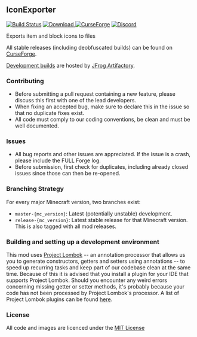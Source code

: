 ## IconExporter

[![Build Status](https://github.com/CyclopsMC/IconExporter/workflows/CI/badge.svg)](https://github.com/CyclopsMC/IconExporter/actions?query=workflow%3ACI)
[![Download](https://img.shields.io/maven-metadata/v/https/oss.jfrog.org/artifactory/simple/libs-release/org/cyclops/iconexporter/IconExporter/maven-metadata.xml.svg) ](https://oss.jfrog.org/artifactory/simple/libs-release/org/cyclops/iconexporter/IconExporter/)
[![CurseForge](http://cf.way2muchnoise.eu/full_327048_downloads.svg)](http://minecraft.curseforge.com/projects/327048)
[![Discord](https://img.shields.io/discord/386052815128100865.svg?colorB=7289DA&logo=data:image/png;base64,iVBORw0KGgoAAAANSUhEUgAAAHYAAABWAgMAAABnZYq0AAAACVBMVEUAAB38%2FPz%2F%2F%2F%2Bm8P%2F9AAAAAXRSTlMAQObYZgAAAAFiS0dEAIgFHUgAAAAJcEhZcwAACxMAAAsTAQCanBgAAAAHdElNRQfhBxwQJhxy2iqrAAABoElEQVRIx7WWzdGEIAyGgcMeKMESrMJ6rILZCiiBg4eYKr%2Fd1ZAfgXFm98sJfAyGNwno3G9sLucgYGpQ4OGVRxQTREMDZjF7ILSWjoiHo1n%2BE03Aw8p7CNY5IhkYd%2F%2F6MtO3f8BNhR1QWnarCH4tr6myl0cWgUVNcfMcXACP1hKrGMt8wcAyxide7Ymcgqale7hN6846uJCkQxw6GG7h2MH4Czz3cLqD1zHu0VOXMfZjHLoYvsdd0Q7ZvsOkafJ1P4QXxrWFd14wMc60h8JKCbyQvImzlFjyGoZTKzohwWR2UzSONHhYXBQOaKKsySsahwGGDnb%2FiYPJw22sCqzirSULYy1qtHhXGbtgrM0oagBV4XiTJok3GoLoDNH8ooTmBm7ZMsbpFzi2bgPGoXWXME6XT%2BRJ4GLddxJ4PpQy7tmfoU2HPN6cKg%2BledKHBKlF8oNSt5w5g5o8eXhu1IOlpl5kGerDxIVT%2BztzKepulD8utXqpChamkzzuo7xYGk%2FkpSYuviLXun5bzdRf0Krejzqyz7Z3p0I1v2d6HmA07dofmS48njAiuMgAAAAASUVORK5CYII%3D)](https://discord.gg/9yDxubB)

Exports item and block icons to files

All stable releases (including deobfuscated builds) can be found on [CurseForge](http://minecraft.curseforge.com/projects/327048/files).

[Development builds](https://oss.jfrog.org/artifactory/simple/libs-release/org/cyclops/iconexporter/IconExporter/) are hosted by [JFrog Artifactory](https://www.jfrog.com/artifactory/).

### Contributing
* Before submitting a pull request containing a new feature, please discuss this first with one of the lead developers.
* When fixing an accepted bug, make sure to declare this in the issue so that no duplicate fixes exist.
* All code must comply to our coding conventions, be clean and must be well documented.

### Issues
* All bug reports and other issues are appreciated. If the issue is a crash, please include the FULL Forge log.
* Before submission, first check for duplicates, including already closed issues since those can then be re-opened.

### Branching Strategy

For every major Minecraft version, two branches exist:

* `master-{mc_version}`: Latest (potentially unstable) development.
* `release-{mc_version}`: Latest stable release for that Minecraft version. This is also tagged with all mod releases.

### Building and setting up a development environment

This mod uses [Project Lombok](http://projectlombok.org/) -- an annotation processor that allows us you to generate constructors, getters and setters using annotations -- to speed up recurring tasks and keep part of our codebase clean at the same time. Because of this it is advised that you install a plugin for your IDE that supports Project Lombok. Should you encounter any weird errors concerning missing getter or setter methods, it's probably because your code has not been processed by Project Lombok's processor. A list of Project Lombok plugins can be found [here](http://projectlombok.org/download.htm).

### License
All code and images are licenced under the [MIT License](https://github.com/CyclopsMC/IconExporter/blob/master-1.12/LICENSE.txt)
